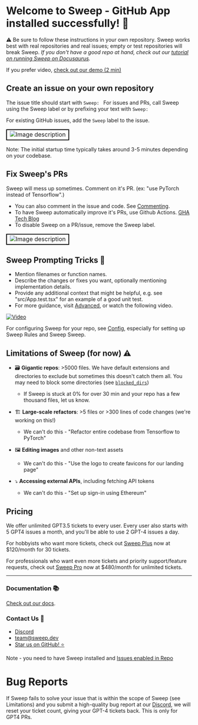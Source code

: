 # Welcome to Sweep - GitHub App installed successfully! 🎉


⚠️ Be sure to follow these instructions in your own repository. Sweep works best with real repositories and real issues; empty or test repositories will break Sweep. *If you don't have a good repo at hand, check out our [tutorial on running Sweep on Docusaurus](https://docs.sweep.dev/usage/tutorial).*


If you prefer video, [check out our demo (2 min)](https://www.youtube.com/watch?v=fr5V5EWVcyM&lc=UgxM_ZzFiFYfjo1ADU54AaABAg)

## Create an issue on your own repository
The issue title should start with `Sweep: ` For issues and PRs, call Sweep using the Sweep label or by prefixing your text with `Sweep: `

For existing GitHub issues, add the `Sweep` label to the issue.

<table>
  <tr>
    <td style="border: 2px solid black;">
      <img src="https://github.com/sweepai/sweep/assets/44910023/68b345eb-0ae5-455e-a1a3-c388b1f032f6" alt="Image description">
    </td>
  </tr>
</table>

Note: The initial startup time typically takes around 3-5 minutes depending on your codebase.

## Fix Sweep's PRs

Sweep will mess up sometimes. Comment on it's PR. (ex: "use PyTorch instead of Tensorflow".)
- You can also comment in the issue and code. See [Commenting](https://docs.sweep.dev/commenting).
- To have Sweep automatically improve it's PRs, use Github Actions. [GHA Tech Blog](https://docs.sweep.dev/blogs/giving-dev-tools)
- To disable Sweep on a PR/issue, remove the Sweep label.


<table>
  <tr>
    <td style="border: 2px solid black;">
      <img src="https://github.com/sweepai/sweep/assets/44910023/9323aa0c-0f32-4da1-89bc-418e44372d8b" alt="Image description">
    </td>
  </tr>
</table>


## Sweep Prompting Tricks 📝

* Mention filenames or function names.
* Describe the changes or fixes you want, optionally mentioning implementation details.
* Provide any additional context that might be helpful, e.g. see "src/App.test.tsx" for an example of a good unit test.
* For more guidance, visit [Advanced](https://docs.sweep.dev/usage/tutorial), or watch the following video.

[![Video](http://img.youtube.com/vi/Qn9vB71R4UM/0.jpg)](http://www.youtube.com/watch?v=Qn9vB71R4UM "Advanced Sweep Tricks and Feedback Tips")

For configuring Sweep for your repo, see [Config](https://docs.sweep.dev/usage/config), especially for setting up Sweep Rules and Sweep Sweep.

## Limitations of Sweep (for now) ⚠️

* 🗃️ **Gigantic repos**: >5000 files. We have default extensions and directories to exclude but sometimes this doesn't catch them all. You may need to block some directories (see [`blocked_dirs`](https://docs.sweep.dev/usage/config#blocked_dirs))
    * If Sweep is stuck at 0% for over 30 min and your repo has a few thousand files, let us know.

* 🏗️ **Large-scale refactors**: >5 files or >300 lines of code changes (we're working on this!)
    * We can't do this - "Refactor entire codebase from Tensorflow to PyTorch"

* 🖼️ **Editing images** and other non-text assets
    * We can't do this - "Use the logo to create favicons for our landing page"

* ⤵️ **Accessing external APIs**, including fetching API tokens
    * We can't do this - "Set up sign-in using Ethereum"

## Pricing
We offer unlimited GPT3.5 tickets to every user. Every user also starts with 5 GPT4 issues a month, and you'll be able to use 2 GPT-4 issues a day.

For hobbyists who want more tickets, check out [Sweep Plus](https://buy.stripe.com/7sI5np26l1H24QU7sA) now at $120/month for 30 tickets.

For professionals who want even more tickets and priority support/feature requests, check out [Sweep Pro](https://buy.stripe.com/00g5npeT71H2gzCfZ8) now at $480/month for unlimited tickets.

---

### Documentation 📚

[Check out our docs](https://docs.sweep.dev/).

### Contact Us 👥
- [Discord](https://discord.gg/invite/sweep)
- team@sweep.dev
- [Star us on GitHub! ⭐](https://github.com/sweepai/sweep)


Note - you need to have Sweep installed and [Issues enabled in Repo](https://docs.github.com/en/repositories/managing-your-repositorys-settings-and-features/enabling-features-for-your-repository/disabling-issues)

# Bug Reports

If Sweep fails to solve your issue that is within the scope of Sweep (see Limitations) and you submit a high-quality bug report at our [Discord](https://discord.gg/sweep), we will reset your ticket count, giving your GPT-4 tickets back. This is only for GPT4 PRs.
